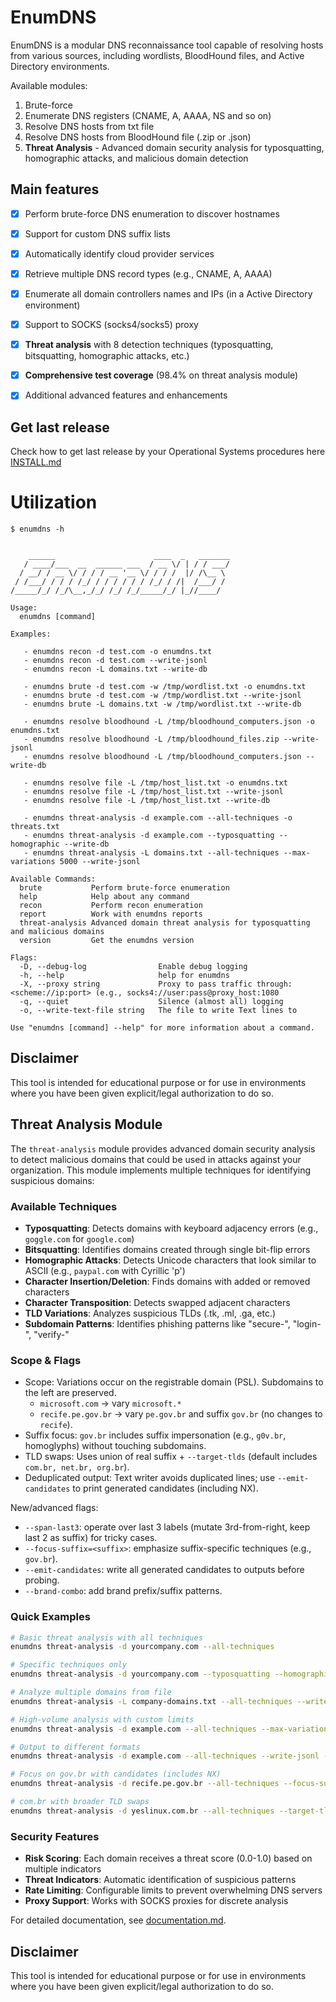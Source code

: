# EnumDNS

EnumDNS is a modular DNS reconnaissance tool capable of resolving hosts from various sources, including wordlists, BloodHound files, and Active Directory environments.

Available modules:

1. Brute-force
2. Enumerate DNS registers (CNAME, A, AAAA, NS and so on)
3. Resolve DNS hosts from txt file
4. Resolve DNS hosts from BloodHound file (.zip or .json)
5. **Threat Analysis** - Advanced domain security analysis for typosquatting, homographic attacks, and malicious domain detection


## Main features

- [x] Perform brute-force DNS enumeration to discover hostnames  
- [x] Support for custom DNS suffix lists  
- [x] Automatically identify cloud provider services  
- [x] Retrieve multiple DNS record types (e.g., CNAME, A, AAAA)  
- [x] Enumerate all domain controllers names and IPs (in a Active Directory environment)
- [x] Support to SOCKS (socks4/socks5) proxy
- [x] **Threat analysis** with 8 detection techniques (typosquatting, bitsquatting, homographic attacks, etc.)
- [x] **Comprehensive test coverage** (98.4% on threat analysis module)
- [x] Additional advanced features and enhancements  


## Get last release

Check how to get last release by your Operational Systems procedures here [INSTALL.md](https://github.com/helviojunior/enumdns/blob/main/INSTALL.md)


# Utilization

```
$ enumdns -h


    ______                      ____  _   _______
   / ____/___  __  ______ ___  / __ \/ | / / ___/
  / __/ / __ \/ / / / __ '__ \/ / / /  |/ /\__ \
 / /___/ / / / /_/ / / / / / / /_/ / /|  /___/ /
/_____/_/ /_/\__,_/_/ /_/ /_/_____/_/ |_//____/

Usage:
  enumdns [command]

Examples:

   - enumdns recon -d test.com -o enumdns.txt
   - enumdns recon -d test.com --write-jsonl
   - enumdns recon -L domains.txt --write-db

   - enumdns brute -d test.com -w /tmp/wordlist.txt -o enumdns.txt
   - enumdns brute -d test.com -w /tmp/wordlist.txt --write-jsonl
   - enumdns brute -L domains.txt -w /tmp/wordlist.txt --write-db

   - enumdns resolve bloodhound -L /tmp/bloodhound_computers.json -o enumdns.txt
   - enumdns resolve bloodhound -L /tmp/bloodhound_files.zip --write-jsonl
   - enumdns resolve bloodhound -L /tmp/bloodhound_computers.json --write-db

   - enumdns resolve file -L /tmp/host_list.txt -o enumdns.txt
   - enumdns resolve file -L /tmp/host_list.txt --write-jsonl
   - enumdns resolve file -L /tmp/host_list.txt --write-db

   - enumdns threat-analysis -d example.com --all-techniques -o threats.txt
   - enumdns threat-analysis -d example.com --typosquatting --homographic --write-db
   - enumdns threat-analysis -L domains.txt --all-techniques --max-variations 5000 --write-jsonl

Available Commands:
  brute           Perform brute-force enumeration
  help            Help about any command
  recon           Perform recon enumeration
  report          Work with enumdns reports
  threat-analysis Advanced domain threat analysis for typosquatting and malicious domains
  version         Get the enumdns version

Flags:
  -D, --debug-log                Enable debug logging
  -h, --help                     help for enumdns
  -X, --proxy string             Proxy to pass traffic through: <scheme://ip:port> (e.g., socks4://user:pass@proxy_host:1080
  -q, --quiet                    Silence (almost all) logging
  -o, --write-text-file string   The file to write Text lines to

Use "enumdns [command] --help" for more information about a command.

```


## Disclaimer

This tool is intended for educational purpose or for use in environments where you have been given explicit/legal authorization to do so.
## Threat Analysis Module

The `threat-analysis` module provides advanced domain security analysis to detect malicious domains that could be used in attacks against your organization. This module implements multiple techniques for identifying suspicious domains:

### Available Techniques

- **Typosquatting**: Detects domains with keyboard adjacency errors (e.g., `goggle.com` for `google.com`)
- **Bitsquatting**: Identifies domains created through single bit-flip errors  
- **Homographic Attacks**: Detects Unicode characters that look similar to ASCII (e.g., `рaypal.com` with Cyrillic 'р')
- **Character Insertion/Deletion**: Finds domains with added or removed characters
- **Character Transposition**: Detects swapped adjacent characters
- **TLD Variations**: Analyzes suspicious TLDs (.tk, .ml, .ga, etc.)
- **Subdomain Patterns**: Identifies phishing patterns like "secure-", "login-", "verify-"

### Scope & Flags

- Scope: Variations occur on the registrable domain (PSL). Subdomains to the left are preserved.
  - `microsoft.com` → vary `microsoft.*`
  - `recife.pe.gov.br` → vary `pe.gov.br` and suffix `gov.br` (no changes to `recife`).
- Suffix focus: `gov.br` includes suffix impersonation (e.g., `g0v.br`, homoglyphs) without touching subdomains.
- TLD swaps: Uses union of real suffix + `--target-tlds` (default includes `com.br, net.br, org.br`).
- Deduplicated output: Text writer avoids duplicated lines; use `--emit-candidates` to print generated candidates (including NX).

New/advanced flags:
- `--span-last3`: operate over last 3 labels (mutate 3rd-from-right, keep last 2 as suffix) for tricky cases.
- `--focus-suffix=<suffix>`: emphasize suffix-specific techniques (e.g., `gov.br`).
- `--emit-candidates`: write all generated candidates to outputs before probing.
- `--brand-combo`: add brand prefix/suffix patterns.

### Quick Examples

```bash
# Basic threat analysis with all techniques
enumdns threat-analysis -d yourcompany.com --all-techniques

# Specific techniques only
enumdns threat-analysis -d yourcompany.com --typosquatting --homographic

# Analyze multiple domains from file
enumdns threat-analysis -L company-domains.txt --all-techniques --write-db

# High-volume analysis with custom limits
enumdns threat-analysis -d example.com --all-techniques --max-variations 10000

# Output to different formats
enumdns threat-analysis -d example.com --all-techniques --write-jsonl --write-csv

# Focus on gov.br with candidates (includes NX)
enumdns threat-analysis -d recife.pe.gov.br --all-techniques --focus-suffix=gov.br --emit-candidates -o gov-br.txt

# com.br with broader TLD swaps
enumdns threat-analysis -d yeslinux.com.br --all-techniques --target-tlds com,net,org,co,info,io,com.br,net.br,org.br
```

### Security Features

- **Risk Scoring**: Each domain receives a threat score (0.0-1.0) based on multiple indicators
- **Threat Indicators**: Automatic identification of suspicious patterns
- **Rate Limiting**: Configurable limits to prevent overwhelming DNS servers
- **Proxy Support**: Works with SOCKS proxies for discrete analysis

For detailed documentation, see [documentation.md](documentation.md#análise-de-ameaças-threat-analysis---guia-detalhado).


## Disclaimer

This tool is intended for educational purpose or for use in environments where you have been given explicit/legal authorization to do so.
